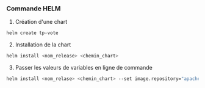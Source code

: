 ### Commande HELM

1. Création d'une chart
```bash
helm create tp-vote
```

2. Installation de la chart
```bash
helm install <nom_release> <chemin_chart>
```

3. Passer les valeurs de variables en ligne de commande
```bash
helm install <nom_relase> <chemin_chart> --set image.repository="apache2"
```